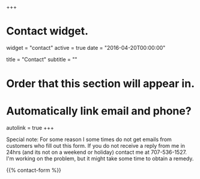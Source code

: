 +++
# Contact widget.
widget = "contact"
active = true
date = "2016-04-20T00:00:00"

title = "Contact"
subtitle = ""

# Order that this section will appear in.


# Automatically link email and phone?
autolink = true
+++

Special note: For some reason I some times do not get emails from customers who fill out this form. If you do not receive a reply from me in 24hrs (and its not on a weekend or holiday) contact me at 707-536-1527. I'm working on the problem, but it might take some time to obtain a remedy.

{{% contact-form %}}

